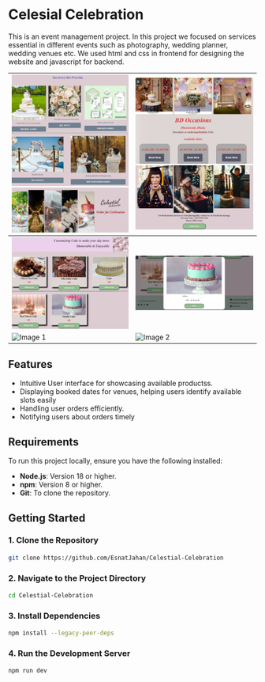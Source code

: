 # Celesial Celebration
This is an event management project. In this project we focused on services essential in different events such as photography, wedding planner, wedding venues etc. We used html and css in frontend for designing the website and javascript for backend. 



| ![Image 1](gitimagecelescial/image6.png)  ![Image 2](gitimagecelescial/image2.png) |  ![Image 2](gitimagecelescial/imag1.png) ![Image 2](gitimagecelescial/image4.png)|
|------------------------------------------------------------------------------------|------------------------------------------|
| ![Image 1](gitimagecelescial/menue.png) | ![Image 2](gitimagecelescial/image3.png)|
| ![Image 1](gitimagecelescial/Orders.png) | ![Image 2](gitimagecelescial/Vieworders.png)|


                      


## **Features**  
- Intuitive User interface for showcasing available productss.
- Displaying booked dates for venues, helping users identify available slots easily
- Handling user orders efficiently.
- Notifying users about orders timely

## **Requirements**  
To run this project locally, ensure you have the following installed:  
- **Node.js**: Version 18 or higher.  
- **npm**: Version 8 or higher.  
- **Git**: To clone the repository.  

## **Getting Started**  

### **1. Clone the Repository**  
```bash  
git clone https://github.com/EsnatJahan/Celestial-Celebration
```  
### **2. Navigate to the Project Directory**  
```bash  
cd Celestial-Celebration
```  
### **3. Install Dependencies**  
```bash  
npm install --legacy-peer-deps
```  
### **4. Run the Development Server**  
```bash  
npm run dev  
```  
